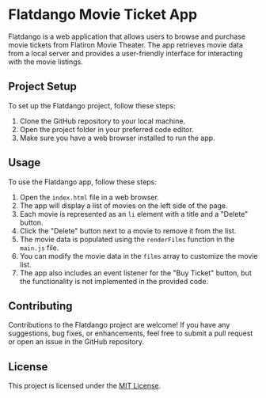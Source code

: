 # Flatdango Movie Ticket App

Flatdango is a web application that allows users to browse and purchase movie tickets from Flatiron Movie Theater. The app retrieves movie data from a local server and provides a user-friendly interface for interacting with the movie listings.

## Project Setup

To set up the Flatdango project, follow these steps:

1. Clone the GitHub repository to your local machine.
2. Open the project folder in your preferred code editor.
3. Make sure you have a web browser installed to run the app.

## Usage

To use the Flatdango app, follow these steps:

1. Open the `index.html` file in a web browser.
2. The app will display a list of movies on the left side of the page.
3. Each movie is represented as an `li` element with a title and a "Delete" button.
4. Click the "Delete" button next to a movie to remove it from the list.
5. The movie data is populated using the `renderFilms` function in the `main.js` file.
6. You can modify the movie data in the `films` array to customize the movie list.
7. The app also includes an event listener for the "Buy Ticket" button, but the functionality is not implemented in the provided code.

## Contributing

Contributions to the Flatdango project are welcome! If you have any suggestions, bug fixes, or enhancements, feel free to submit a pull request or open an issue in the GitHub repository.

## License

This project is licensed under the [MIT License](LICENSE).

